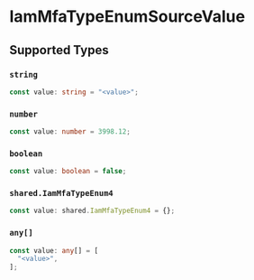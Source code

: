 # IamMfaTypeEnumSourceValue


## Supported Types

### `string`

```typescript
const value: string = "<value>";
```

### `number`

```typescript
const value: number = 3998.12;
```

### `boolean`

```typescript
const value: boolean = false;
```

### `shared.IamMfaTypeEnum4`

```typescript
const value: shared.IamMfaTypeEnum4 = {};
```

### `any[]`

```typescript
const value: any[] = [
  "<value>",
];
```

